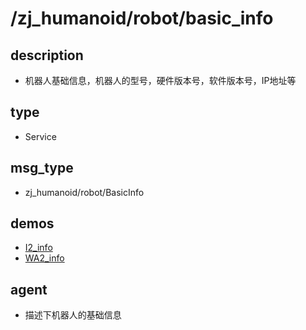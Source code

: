 ﻿# /zj_humanoid/robot/basic_info

## description
- 机器人基础信息，机器人的型号，硬件版本号，软件版本号，IP地址等

## type
- Service

## msg_type
- zj_humanoid/robot/BasicInfo

## demos
- [I2_info](./I2_info.yaml)
- [WA2_info](./WA2_info.yaml)

## agent
- 描述下机器人的基础信息

